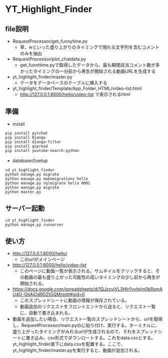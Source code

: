 # YT_Highlight_Finder
## file説明
- RequestProcessor/get_funnytime.py
    - 草、wといった盛り上がりのタイミングで現れる文字列を含むコメントのみを抽出
- RequestProcessor/plot_chatdata.py
    - get_funnttime.pyで取得したデータから、最も瞬間該当コメント数が多かったタイミングの一分前から再生が開始される動画URLを生成する
- yt_highlight_finder/master.py
    - データをデータベースのテーブルに挿入する
- yt_highlight_finder/Template/App_Folder_HTML/video-list.html
    - http://127.0.0.1:8000/hello/video-list で表示されるhtml

## 準備
- install
```
pip install pytchat
pip install Django
pip install django-filter
pip install gspread
pip install youtube-search-python
```
- databaseのsetup
```
cd yt_highlight_finder
python manage.py migrate
python manage.py makemigrations hello
python manage.py sqlmigrate hello 0001
python manage.py migrate
python master.py
```

## サーバー起動
```
cd yt_highlight_finder
python manage.py runserver
```

## 使い方
- http://127.0.0.1:8000/hello/
  - このurlがメインページ
- http://127.0.0.1:8000/hello/video-list
  - このページに動画一覧が表示される。サムネイルをクリックすると、その動画の最も盛り上がった可能性の高いタイミングの少し前から再生が開始される。
- https://docs.google.com/spreadsheets/d/1QJzxviVL3Hln1yvIpjm0bRsmAU4O-GitAjOd9DZtGQM/edit#gid=0
  - このスプレッドシートに動画の情報が保存されている。
  - 動画追加のリクエストをフロントエンドから送ると、リクエスト一覧に、自動で書き込まれる。
- 動画を追加したい場合、リクエスト一覧のスプレッドシートから、urlを取得し、RequestProcessor/main.pyのに貼り付け、実行する。ターミナルに、盛り上がったタイミングがみれるurlが生成されるので、それをスプレッドシートに書き込み、csv形式でダウンロートする。これをdata.csvとする。yt_highlight_finder直下にdata.csvを配置する。ここで、yt_highlight_finder/master.pyを実行すると、動画が追加される。